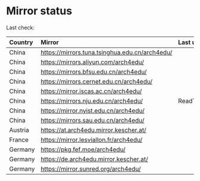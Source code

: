 <script src="./time.js"></script>
# Mirror status
Last check: <script type="text/javascript">localize(1725808945.1389802);</script>

|Country|Mirror|Last update|
|:------|:-----|:----------|
|China|https://mirrors.tuna.tsinghua.edu.cn/arch4edu/|<script type="text/javascript">localize(1725777503);</script>|
|China|https://mirrors.aliyun.com/arch4edu/|<script type="text/javascript">localize(1725777503);</script>|
|China|https://mirrors.bfsu.edu.cn/arch4edu/|<script type="text/javascript">localize(1725777503);</script>|
|China|https://mirrors.cernet.edu.cn/arch4edu/|<script type="text/javascript">localize(1725777503);</script>|
|China|https://mirror.iscas.ac.cn/arch4edu/|<script type="text/javascript">localize(1725777503);</script>|
|China|https://mirrors.nju.edu.cn/arch4edu/|ReadTimeout|
|China|https://mirror.nyist.edu.cn/arch4edu/|<script type="text/javascript">localize(1725734182);</script>|
|China|https://mirrors.sau.edu.cn/arch4edu/|<script type="text/javascript">localize(1725777503);</script>|
|Austria|https://at.arch4edu.mirror.kescher.at/|<script type="text/javascript">localize(1725777503);</script>|
|France|https://mirror.lesviallon.fr/arch4edu/|<script type="text/javascript">localize(1725777503);</script>|
|Germany|https://pkg.fef.moe/arch4edu/|<script type="text/javascript">localize(1725777503);</script>|
|Germany|https://de.arch4edu.mirror.kescher.at/|<script type="text/javascript">localize(1725777503);</script>|
|Germany|https://mirror.sunred.org/arch4edu/|<script type="text/javascript">localize(1725777503);</script>|

<script src="./tablefilter/tablefilter.js"></script>
<script src="./table.js"></script>